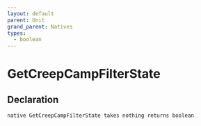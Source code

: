 ```yaml
---
layout: default
parent: Unit
grand_parent: Natives
types:
  - boolean
---
```


# GetCreepCampFilterState

## Declaration

```
native GetCreepCampFilterState takes nothing returns boolean
```